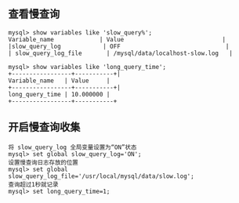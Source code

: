 ## 查看慢查询
	mysql> show variables like 'slow_query%'; 
	Variable_name             | Value                            |
	|slow_query_log            | OFF                              |
	| slow_query_log_file       | /mysql/data/localhost-slow.log   |
	
	mysql> show variables like 'long_query_time';
	+-----------------+-----------+| 
	Variable_name   | Value     |
	+-----------------+-----------+|
	long_query_time | 10.000000 |
	+-----------------+-----------+
## 开启慢查询收集
	将 slow_query_log 全局变量设置为“ON”状态
	mysql> set global slow_query_log='ON'; 
	设置慢查询日志存放的位置
	mysql> set global slow_query_log_file='/usr/local/mysql/data/slow.log';
	查询超过1秒就记录
	mysql> set long_query_time=1;